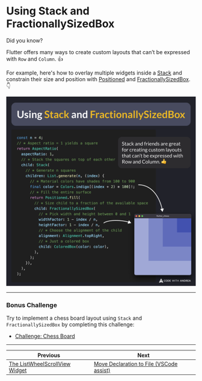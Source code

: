 # Using Stack and FractionallySizedBox

Did you know?

Flutter offers many ways to create custom layouts that can’t be expressed with `Row` and `Column`. 👍

For example, here's how to overlay multiple widgets inside a [Stack](https://api.flutter.dev/flutter/widgets/Stack-class.html) and constrain their size and position with [Positioned](https://api.flutter.dev/flutter/widgets/Positioned-class.html) and [FractionallySizedBox](https://api.flutter.dev/flutter/widgets/FractionallySizedBox-class.html). 👇

![](221.png)

<!--

const n = 4;
// * Aspect ratio = 1 yields a square
return AspectRatio(
  aspectRatio: 1,
  // * Stack the squares on top of each other
  child: Stack(
    // * Generate n squares
    children: List.generate(n, (index) {
      // * Material colors have shades from 100 to 900
      final color = Colors.indigo[(index + 2) * 100]!;
      // * Fill the entire surface
      return Positioned.fill(
        // * Size child to a fraction of the available space
        child: FractionallySizedBox(
          // * Pick width and height between 0 and 1
          widthFactor: 1 - index / n,
          heightFactor: 1 - index / n,
          // * Choose the alignment of the child
          alignment: Alignment.topRight,
          // * Just a colored box
          child: ColoredBox(color: color),
        ),
      );
    }),
  ),
);

-->

---

### Bonus Challenge

Try to implement a chess board layout using `Stack` and `FractionallySizedBox` by completing this challenge:

- [Challenge: Chess Board](https://pro.codewithandrea.com/flutter-ui-challenges/006-chess-board/01-intro)

---

| Previous | Next |
| -------- | ---- |
| [The ListWheelScrollView Widget](../0220-list-wheel-scroll-view/index.md) | [Move Declaration to File (VSCode assist)](../0222-move-to-file-vscode-assist/index.md) |


<!-- TWITTER|https://x.com/biz84/status/1876564889537311226 -->
<!-- LINKEDIN|https://www.linkedin.com/posts/andreabizzotto_did-you-know-flutter-offers-many-ways-to-activity-7282330843241447426-cDRF -->
<!-- BLUESKY|https://bsky.app/profile/codewithandrea.com/post/3lf5eby24zc2r -->


